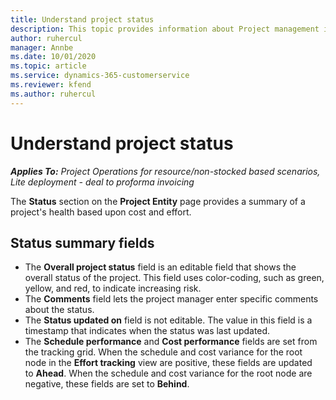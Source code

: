 ```yaml
---
title: Understand project status
description: This topic provides information about Project management in Dynamics 365 Project Operations. 
author: ruhercul
manager: Annbe
ms.date: 10/01/2020
ms.topic: article
ms.service: dynamics-365-customerservice
ms.reviewer: kfend 
ms.author: ruhercul
---
```


# Understand project status

_**Applies To:** Project Operations for resource/non-stocked based scenarios, Lite deployment - deal to proforma invoicing_


The **Status** section on the **Project Entity** page provides a summary of a project's health based upon cost and effort.


## Status summary fields

- The **Overall project status** field is an editable field that shows the overall status of the project. This field uses color-coding, such as green, yellow, and red, to indicate increasing risk. 
- The **Comments** field lets the project manager enter specific comments about the status. 
- The **Status updated on** field is not editable. The value in this field is a timestamp that indicates when the status was last updated.
- The **Schedule performance** and **Cost performance** fields are set from the tracking grid. When the schedule and cost variance for the root node in the **Effort tracking** view are positive, these fields are updated to **Ahead**. When the schedule and cost variance for the root node are negative, these fields are set to **Behind**.
